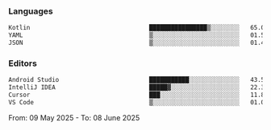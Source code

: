 <!--START_SECTION:waka-->
### Languages
```txt
Kotlin                                 ████████████████▒░░░░░░░░   65.09 %
YAML                                   ▒░░░░░░░░░░░░░░░░░░░░░░░░   01.54 %
JSON                                   ▒░░░░░░░░░░░░░░░░░░░░░░░░   01.40 %
```

### Editors
```txt
Android Studio                         ███████████░░░░░░░░░░░░░░   43.59 %
IntelliJ IDEA                          █████▓░░░░░░░░░░░░░░░░░░░   22.30 %
Cursor                                 ███░░░░░░░░░░░░░░░░░░░░░░   11.86 %
VS Code                                ▒░░░░░░░░░░░░░░░░░░░░░░░░   01.08 %
```

From: 09 May 2025 - To: 08 June 2025
<!--END_SECTION:waka-->

